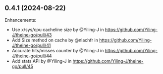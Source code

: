 ## 0.4.1 (2024-08-22)

Enhancements:
* Use x/sys/cpu cacheline size by @Yiling-J in https://github.com/Yiling-J/theine-go/pull/43
* Add Size method on cache by @nlachfr in https://github.com/Yiling-J/theine-go/pull/41
* Accurate hits/misses counter by @Yiling-J in https://github.com/Yiling-J/theine-go/pull/44
* Add stats API by @Yiling-J in https://github.com/Yiling-J/theine-go/pull/45

